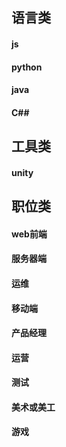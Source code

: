 ## 语言类

#### js

#### python

#### java

#### C##

## 工具类

#### unity

## 职位类

#### web前端

#### 服务器端

#### 运维

#### 移动端

#### 产品经理

#### 运营

#### 测试

#### 美术或美工

#### 游戏

